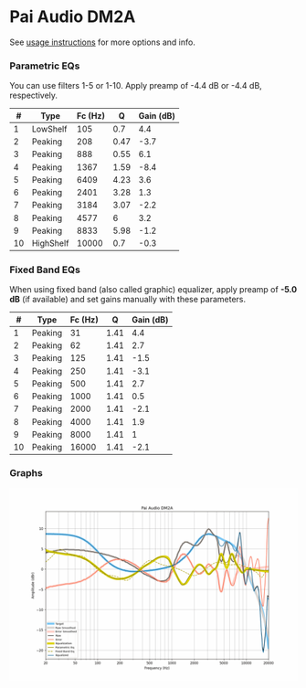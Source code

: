 # Pai Audio DM2A
See [usage instructions](https://github.com/jaakkopasanen/AutoEq#usage) for more options and info.

### Parametric EQs
You can use filters 1-5 or 1-10. Apply preamp of -4.4 dB or -4.4 dB, respectively.

|   # | Type      |   Fc (Hz) |    Q |   Gain (dB) |
|-----|-----------|-----------|------|-------------|
|   1 | LowShelf  |       105 | 0.7  |         4.4 |
|   2 | Peaking   |       208 | 0.47 |        -3.7 |
|   3 | Peaking   |       888 | 0.55 |         6.1 |
|   4 | Peaking   |      1367 | 1.59 |        -8.4 |
|   5 | Peaking   |      6409 | 4.23 |         3.6 |
|   6 | Peaking   |      2401 | 3.28 |         1.3 |
|   7 | Peaking   |      3184 | 3.07 |        -2.2 |
|   8 | Peaking   |      4577 | 6    |         3.2 |
|   9 | Peaking   |      8833 | 5.98 |        -1.2 |
|  10 | HighShelf |     10000 | 0.7  |        -0.3 |

### Fixed Band EQs
When using fixed band (also called graphic) equalizer, apply preamp of **-5.0 dB** (if available) and set gains manually with these parameters.

|   # | Type    |   Fc (Hz) |    Q |   Gain (dB) |
|-----|---------|-----------|------|-------------|
|   1 | Peaking |        31 | 1.41 |         4.4 |
|   2 | Peaking |        62 | 1.41 |         2.7 |
|   3 | Peaking |       125 | 1.41 |        -1.5 |
|   4 | Peaking |       250 | 1.41 |        -3.1 |
|   5 | Peaking |       500 | 1.41 |         2.7 |
|   6 | Peaking |      1000 | 1.41 |         0.5 |
|   7 | Peaking |      2000 | 1.41 |        -2.1 |
|   8 | Peaking |      4000 | 1.41 |         1.9 |
|   9 | Peaking |      8000 | 1.41 |         1   |
|  10 | Peaking |     16000 | 1.41 |        -2.1 |

### Graphs
![](./Pai%20Audio%20DM2A.png)
